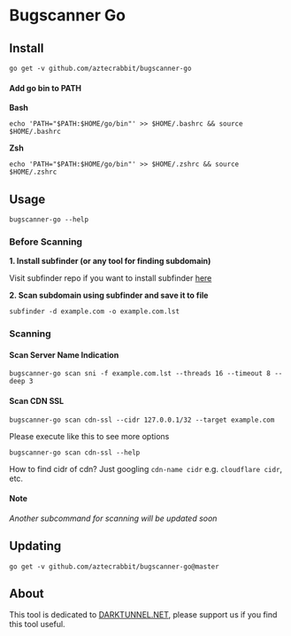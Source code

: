 # Bugscanner Go

Install
-------

	go get -v github.com/aztecrabbit/bugscanner-go


#### Add go bin to PATH

**Bash**

	echo 'PATH="$PATH:$HOME/go/bin"' >> $HOME/.bashrc && source $HOME/.bashrc

**Zsh**

	echo 'PATH="$PATH:$HOME/go/bin"' >> $HOME/.zshrc && source $HOME/.zshrc


Usage
-----

	bugscanner-go --help


### Before Scanning

**1. Install subfinder (or any tool for finding subdomain)**

Visit subfinder repo if you want to install subfinder [here](https://github.com/projectdiscovery/subfinder#installation)


**2. Scan subdomain using subfinder and save it to file**

	subfinder -d example.com -o example.com.lst


### Scanning

#### Scan Server Name Indication

	bugscanner-go scan sni -f example.com.lst --threads 16 --timeout 8 --deep 3

#### Scan CDN SSL

	bugscanner-go scan cdn-ssl --cidr 127.0.0.1/32 --target example.com

Please execute like this to see more options

	bugscanner-go scan cdn-ssl --help

How to find cidr of cdn? Just googling `cdn-name cidr` e.g. `cloudflare cidr`, etc.

#### Note

*Another subcommand for scanning will be updated soon*


Updating
--------

	go get -v github.com/aztecrabbit/bugscanner-go@master


About
-----

This tool is dedicated to [DARKTUNNEL.NET](https://www.darktunnel.net), please support us if you find this tool useful.
